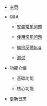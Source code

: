 <!-- docs/_sidebar.md --> 

+ [主页](./README.md "主页")

+ Q&A

    + [安装常见问题](./QA/安装常见问题.md)
	
	+ [使用常见问题](./QA/使用常见问题.md)

	+ [如何反馈bug](./QA/bugReport.md)

	+ [测试](./QA/test.md)


+ 功能介绍

	+ 基础功能

	+ 核心功能
	
+ 更新日志